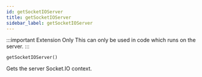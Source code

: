 ```yaml
---
id: getSocketIOServer
title: getSocketIOServer
sidebar_label: getSocketIOServer
---
```


:::important Extension Only
This can only be used in code which runs on the server.
:::

`getSocketIOServer()`

Gets the server Socket.IO context.
